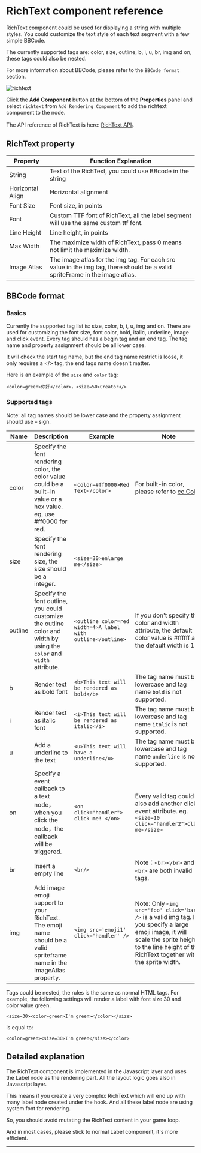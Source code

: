 # RichText component reference

RichText component could be used for displaying a string with multiple styles.
You could customize the text style of  each text segment with a few simple BBCode.

The currently supported tags are: color, size, outline, b, i, u, br, img and on, these tags could also be nested.

For more information about BBCode, please refer to the `BBCode format` section.

![richtext](./richtext/richtext.png)

Click the **Add Component** button at the bottom of the **Properties** panel and select `richtext` from `Add Rendering Component` to add the richtext component to the node.

The API reference of RichText is here: [RichText API](../api/classes/RichText.html)。

## RichText property

| Property         | Function Explanation                                                                                                        |
| --------------   | -----------                                                                                                                 |
| String           | Text of the RichText, you could use BBcode in the string                                                                    |
| Horizontal Align | Horizontal alignment                                                                                                        |
| Font Size        | Font size, in points                                                                                                        |
| Font             | Custom TTF font of RichText, all the label segment will use the same custom ttf font.                                       |
| Line Height      | Line height, in points                                                                                                      |
| Max Width        | The maximize width of RichText, pass 0 means not limit the maximize width.                                                  |
| Image Atlas      | The image atlas for the img tag. For each src value in the img tag, there should be a valid spriteFrame in the image atlas. |

## BBCode format
### Basics
Currently the supported tag list is: size, color, b, i, u, img and on. There are used for customizing the font size, font color, bold, italic, underline, image and click event.
Every tag should has a begin tag and an end tag. The tag name and property assignment should be all lower case.

It will check the start tag name, but the end tag name restrict is loose, it only requires a </> tag, the end tags name doesn't matter.

Here is an example of the `size` and `color` tag:

`<color=green>你好</color>，<size=50>Creator</>`

### Supported tags
Note: all tag names should be lower case and the property assignment should use `=` sign.

|Name|Description|Example|Note
| -------|------- | -----|------ |
|color|Specify the font rendering color, the color value could be a built-in value or a hex value. eg, use #ff0000 for red. | `<color=#ff0000>Red Text</color>` | For built-in color, please refer to [cc.Color](../api/classes/Color.html)
|size|Specify the font rendering size, the size should be a integer.| `<size=30>enlarge me</size>` |
|outline|Specify the font outline, you could customize the outline color and width by using the `color` and `width` attribute. | `<outline color=red width=4>A label with outline</outline>` | If you don't specify the color and width attribute, the default color value is #ffffff and the default width is 1.
|b|Render text as bold font| `<b>This text will be rendered as bold</b>`| The tag name must be lowercase and tag name `bold` is not supported.
|i|Render text as italic font| `<i>This text will be rendered as italic</i>`| The tag name must be lowercase and tag name `italic` is not supported.
|u|Add a underline to the text|`<u>This text will have a underline</u>`| The tag name must be lowercase and tag name `underline` is not supported.
|on|Specify a event callback to a text node，when you click the node，the callback will be triggered.| `<on click="handler"> click me! </on>` | Every valid tag could also add another click event attribute. eg. `<size=10 click="handler2">click me</size>`
|br|Insert a empty line| `<br/>`| Note：`<br></br>` and `<br>` are both invalid tags.
|img|Add image emoji support to your RichText. The emoji name should be a valid spriteframe name in the ImageAtlas property. |`<img src='emoji1' click='handler' />` | Note: Only `<img src='foo' click='bar' />` is a valid img tag. If you specify a large emoji image, it will scale the sprite height to the line height of the RichText together with the sprite width.


Tags could be nested, the rules is the same as normal HTML tags. For example, the following settings will render
a label with font size 30 and color value green.

`<size=30><color=green>I'm green></color></size>`

is equal to:

`<color=green><size=30>I'm green</size></color>`

## Detailed explanation
The RichText component is implemented in the Javascript layer and uses the Label node as the rendering part.
All the layout logic goes also in Javascript layer.

This means if you create a very complex RichText which will end up with many label node created under the hook.
And all these label node are using system font for rendering.

So, you should avoid mutating the RichText content in your game loop.

And in most cases, please stick to normal Label component, it's more efficient.

---
